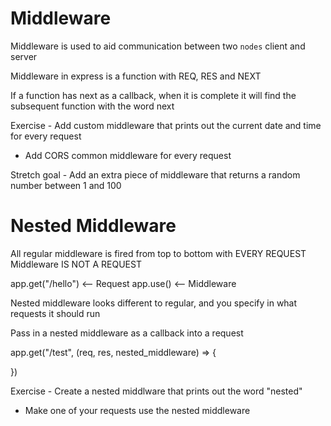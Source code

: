 # Middleware

Middleware is used to aid communication between two `nodes` client and server

Middleware in express is a function with REQ, RES and NEXT

If a function has next as a callback, when it is complete it will find the subsequent function with the word next

Exercise - Add custom middleware that prints out the current date and time for every request
- Add CORS common middleware for every request

Stretch goal - Add an extra piece of middleware that returns a random number between 1 and 100


# Nested Middleware

All regular middleware is fired from top to bottom with EVERY REQUEST
Middleware IS NOT A REQUEST

app.get("/hello") <-- Request
app.use()         <-- Middleware

Nested middleware looks different to regular, and you specify in what requests it should run

Pass in a nested middleware as a callback into a request

app.get("/test", (req, res, nested_middleware) => {

})

Exercise - Create a nested middlware that prints out the word "nested" 
- Make one of your requests use the nested middleware